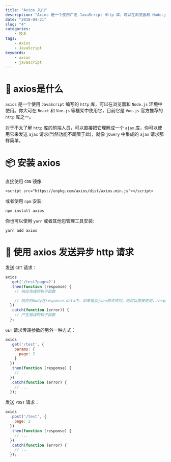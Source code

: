 ```yaml
---
title: "Axios 入门"
description: "Axios 是一个使用广泛 JavaScript Http 库，可以在浏览器和 Node.js 环境中使用，本文将对 Axios 做简要介绍。"
date: "2018-04-21"
slug: "4"
categories:
    - 技术
tags:
    - Axios
    - JavaScript
keywords:
    - axios
    - javascript
---
```


# 🤔 axios是什么
`axios` 是一个使用 `JavaScript` 编写的 `http` 库，可以在浏览器和 `Node.js` 环境中使用。你大可在 `React` 和 `Vue.js` 等框架中使用它，目前它是 `Vue.js` 官方推荐的 `http` 库之一。

对于不太了解 `http` 库的前端人员，可以直接把它理解成一个 `ajax` 库，你可以使用它来发送 `ajax` 请求(当然功能不局限于此)，就像 `jQuery` 中集成的 `ajax` 请求那样简单。

# 📦 安装 axios
直接使用 `CDN` 镜像:

```
<script src="https://unpkg.com/axios/dist/axios.min.js"></script>
```

或者使用 `npm` 安装:

```
npm install axios
```

你也可以使用 `yarn` 或者其他包管理工具安装:

```
yarn add axios
```

# 🎉 使用 axios 发送异步 http 请求
发送 `GET` 请求：

```javascript
axios
  .get('/test?page=2')
  .then(function (response) {
    // 响应完成的钩子函数

    // 响应的body在response.data中，如果是以json格式传回，则可以直接使用，response中还有一些其他的响应内容
  })
  .catch(function (error)) {
    // 产生错误的钩子函数
  };
```

`GET` 请求传递参数的另外一种方式：

```javascript
axios
  .get('/test', {
    params: {
      page: 2
    }
  })
  .then(function (response) {
    // ...
  })
  .catch(function (error) {
    // ...
  });
```

发送 `POST` 请求：

```javascript
axios
  .post('/test', {
    page: 2
  })
  .then(function (response) {
    // ...
  })
  .catch(function (error) {
    // ...
  });
```

